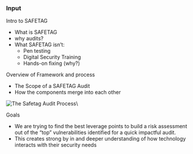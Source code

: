 ### Input 

Intro to SAFETAG

  * What is SAFETAG
  * why audits?
  * What SAFETAG isn’t:
    * Pen testing
    * Digital Security Training
    * Hands-on fixing (why?)

Overview of Framework and process

  * The Scope of a SAFETAG Audit
  * How the components merge into each other

![The Safetag Audit Process](../../content/images/expertiese_vertical.svg)\

Goals 

  * We are trying to find the best leverage points to build a risk assessment out of the “top” vulnerabilities identified for a quick impactful audit.
  * This creates strong by in and deeper understanding of how technology interacts with their security needs

